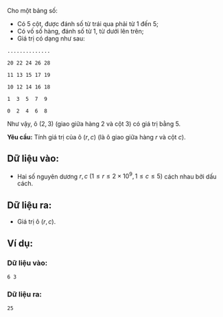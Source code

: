 Cho một bảng số:
- Có $5$ cột, được đánh số từ trái qua phải từ $1$ đến $5$;
- Có vố số hàng, đánh số từ $1$, từ dưới lên trên;
- Giá trị có dạng như sau:
```
..............

20 22 24 26 28

11 13 15 17 19

10 12 14 16 18

1  3  5  7  9

0  2  4  6  8
```

Như vậy, ô $(2,3)$ (giao giữa hàng $2$ và cột $3$) có giá trị bằng $5$.

**Yêu cầu:** Tính giá trị của ô $(r,c)$ (là ô giao giữa hàng $r$ và cột $c$).

## Dữ liệu vào:
- Hai số nguyên dương $r,c\ (1≤r≤2×10^9,1≤c≤5)$ cách nhau bởi dấu cách.

## Dữ liệu ra:
- Giá trị ô $(r,c)$.

## Ví dụ:
### Dữ liệu vào:
```
6 3
```

### Dữ liệu ra:
```
25
```